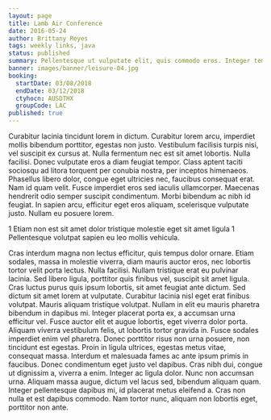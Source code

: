 ```yaml
---
layout: page
title: Lamb Air Conference
date: 2016-05-24
author: Brittany Reyes
tags: weekly links, java
status: published
summary: Pellentesque ut vulputate elit, quis commodo eros. Integer tempor vulputate.
banner: images/banner/leisure-04.jpg
booking:
  startDate: 03/08/2018
  endDate: 03/12/2018
  ctyhocn: AUSDTHX
  groupCode: LAC
published: true
---
```

Curabitur lacinia tincidunt lorem in dictum. Curabitur lorem arcu, imperdiet mollis bibendum porttitor, egestas non justo. Vestibulum facilisis turpis nisi, vel suscipit ex cursus at. Nulla fermentum nec est sit amet lobortis. Nulla facilisi. Donec vulputate eros a diam feugiat tempor. Class aptent taciti sociosqu ad litora torquent per conubia nostra, per inceptos himenaeos. Phasellus libero dolor, congue eget ultricies nec, faucibus consequat erat. Nam id quam velit. Fusce imperdiet eros sed iaculis ullamcorper. Maecenas hendrerit odio semper suscipit condimentum. Morbi bibendum ac nibh id feugiat. In sapien arcu, efficitur eget eros aliquam, scelerisque vulputate justo. Nullam eu posuere lorem.

1 Etiam non est sit amet dolor tristique molestie eget sit amet ligula
1 Pellentesque volutpat sapien eu leo mollis vehicula.

Cras interdum magna non lectus efficitur, quis tempus dolor ornare. Etiam sodales, massa in molestie viverra, diam mauris auctor eros, nec lobortis tortor velit porta lectus. Nulla facilisi. Nullam tristique erat eu pulvinar lacinia. Sed libero ligula, porttitor quis finibus vel, suscipit sit amet ligula. Cras luctus purus quis ipsum lobortis, sit amet feugiat ante dictum. Sed dictum sit amet lorem at vulputate. Curabitur lacinia nisl eget erat finibus volutpat. Mauris aliquam tristique volutpat. Nullam in elit eu mauris pharetra bibendum in dapibus mi. Integer placerat porta ex, a accumsan urna efficitur vel. Fusce auctor elit et augue lobortis, eget viverra dolor porta. Aliquam viverra vestibulum felis, ut lobortis tortor gravida in. Fusce sodales imperdiet enim vel pharetra. Donec porttitor risus non urna posuere, non tincidunt est egestas.
Proin in ligula ultrices, egestas metus vitae, consequat massa. Interdum et malesuada fames ac ante ipsum primis in faucibus. Donec condimentum eget justo vel dapibus. Cras nibh dui, congue ut dignissim a, viverra a enim. Integer ac ligula dolor. Nunc non accumsan urna. Aliquam massa augue, dictum vel lacus sed, bibendum aliquam quam. Integer pellentesque dapibus mi, id placerat metus eleifend a. Cras non nulla et est dapibus commodo. Nam tortor nunc, aliquam non lobortis eget, porttitor non ante.
